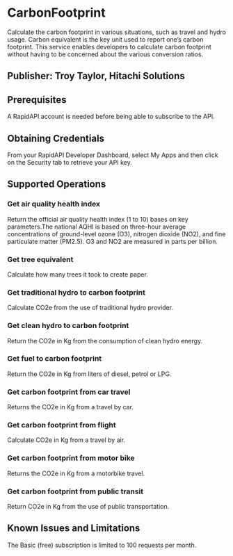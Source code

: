 # CarbonFootprint
Calculate the carbon footprint in various situations, such as travel and hydro usage. Carbon equivalent is the key unit used to report one’s carbon footprint. This service enables developers to calculate carbon footprint without having to be concerned about the various conversion ratios.

## Publisher: Troy Taylor, Hitachi Solutions

## Prerequisites
A RapidAPI account is needed before being able to subscribe to the API.

## Obtaining Credentials
From your RapidAPI Developer Dashboard, select My Apps and then click on the Security tab to retrieve your API key.

## Supported Operations
### Get air quality health index
Return the official air quality health index (1 to 10) bases on key parameters.The national AQHI is based on three-hour average concentrations of ground-level ozone (O3), nitrogen dioxide (NO2), and fine particulate matter (PM2.5). O3 and NO2 are measured in parts per billion.
### Get tree equivalent
Calculate how many trees it took to create paper.
### Get traditional hydro to carbon footprint
Calculate CO2e from the use of traditional hydro provider.
### Get clean hydro to carbon footprint
Return the CO2e in Kg from the consumption of clean hydro energy.
### Get fuel to carbon footprint
Return the CO2e in Kg from liters of diesel, petrol or LPG.
### Get carbon footprint from car travel
Returns the CO2e in Kg from a travel by car.
### Get carbon footprint from flight
Calculate CO2e in Kg from a travel by air.
### Get carbon footprint from motor bike
Returns the CO2e in Kg from a motorbike travel.
### Get carbon footprint from public transit
Return CO2e in Kg from the use of public transportation.

## Known Issues and Limitations
The Basic (free) subscription is limited to 100 requests per month.
